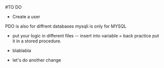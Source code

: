 #TO DO

- Create a user 



PDO is also for diffrent databases
mysqli is only for MYSQL 


- put your logic in different files 
-- insert into variable = back practice put it in a stored procedure. 

- blablabla 
- let's do another change